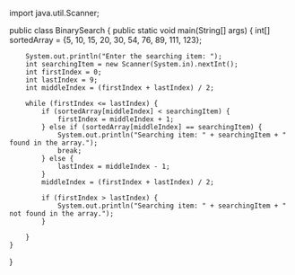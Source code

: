 import java.util.Scanner;

public class BinarySearch {
    public static void main(String[] args) {
        int[] sortedArray = {5, 10, 15, 20, 30, 54, 76, 89, 111, 123};

        System.out.println("Enter the searching item: ");
        int searchingItem = new Scanner(System.in).nextInt();
        int firstIndex = 0;
        int lastIndex = 9;
        int middleIndex = (firstIndex + lastIndex) / 2;

        while (firstIndex <= lastIndex) {
            if (sortedArray[middleIndex] < searchingItem) {
                firstIndex = middleIndex + 1;
            } else if (sortedArray[middleIndex] == searchingItem) {
                System.out.println("Searching item: " + searchingItem + " found in the array.");
                break;
            } else {
                lastIndex = middleIndex - 1;
            }
            middleIndex = (firstIndex + lastIndex) / 2;

            if (firstIndex > lastIndex) {
                System.out.println("Searching item: " + searchingItem + " not found in the array.");
            }

        }
    }
}
